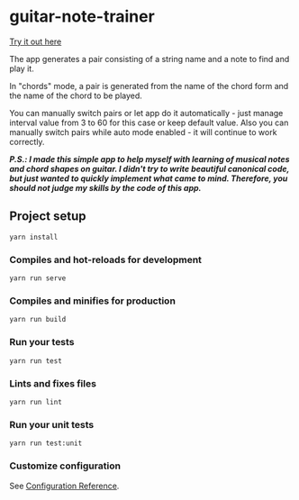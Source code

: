 # guitar-note-trainer

[Try it out here](https://seokky.github.io/guitar-note-trainer/)

The app generates a pair consisting of a string name and a note to find and play it. 

In "chords" mode, a pair is generated from the name of the chord form and the name of the chord to be played.

You can manually switch pairs or let app do it automatically - just manage interval value from 3 to 60 for this case or keep default value. Also you can manually switch pairs while auto mode enabled - it will continue to work correctly.

***P.S.: I made this simple app to help myself with learning of musical notes and chord shapes on guitar. I didn't try to write beautiful canonical code, but just wanted to quickly implement what came to mind. Therefore, you should not judge my skills by the code of this app.***

## Project setup
```
yarn install
```

### Compiles and hot-reloads for development
```
yarn run serve
```

### Compiles and minifies for production
```
yarn run build
```

### Run your tests
```
yarn run test
```

### Lints and fixes files
```
yarn run lint
```

### Run your unit tests
```
yarn run test:unit
```

### Customize configuration
See [Configuration Reference](https://cli.vuejs.org/config/).
